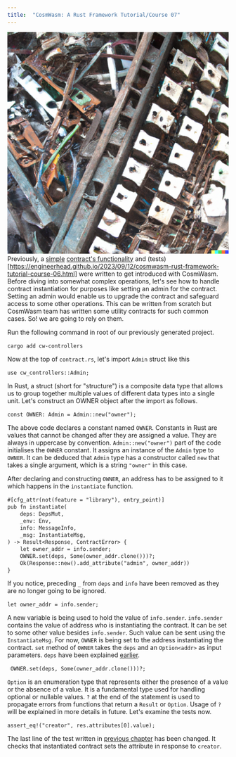 ```yaml
---
title:  "CosmWasm: A Rust Framework Tutorial/Course 07"
---
```

![](/assets/images/rust-lang.png)
Previously, a [simple](https://engineerhead.github.io/2023/09/05/cosmwasm-rust-framework-tutorial-course-04.html) [contract's functionality](https://engineerhead.github.io/2023/09/11/cosmwasm-rust-framework-tutorial-course-05.html) and (tests)[https://engineerhead.github.io/2023/09/12/cosmwasm-rust-framework-tutorial-course-06.html] were written to get introduced with CosmWasm.  Before diving into somewhat complex operations, let's see how to handle contract instantiation for purposes like setting an admin for the contract. Setting an admin would enable us to upgrade the contract and safeguard access to some other operations. This can be written from scratch but CosmWasm team has written some utility contracts for such common cases. So! we are going to rely on them.

Run the following  command in root of our previously generated project.

    cargo add cw-controllers

Now at the top of `contract.rs`, let's import `Admin` struct like this

    use cw_controllers::Admin;

In Rust, a struct (short for "structure") is a composite data type that allows us to group together multiple values of different data types into a single unit. Let's construct an OWNER object after the import as follows.

    const OWNER: Admin = Admin::new("owner");

The above code declares a constant named `OWNER`. Constants in Rust are values that cannot be changed after they are assigned a value. They are always in uppercase by convention. `Admin::new("owner")` part of the code initialises the `OWNER` constant. It assigns an instance of the `Admin` type to `OWNER`. It can be deduced that `Admin` type has a constructor called `new` that takes a single argument, which is a string `"owner"` in this case.

After declaring and constructing `OWNER`, an address has to be assigned to it which happens in the `instantiate` function.

    #[cfg_attr(not(feature = "library"), entry_point)]
	pub fn instantiate(
	    deps: DepsMut,
	    _env: Env,
	    info: MessageInfo,
	    _msg: InstantiateMsg,
	) -> Result<Response, ContractError> {
		let owner_addr = info.sender;
	    OWNER.set(deps, Some(owner_addr.clone()))?;
	    Ok(Response::new().add_attribute("admin", owner_addr))
	}

If you notice, preceding `_` from `deps` and `info` have been removed as they are no longer going to be ignored. 

    let owner_addr = info.sender;

A new variable is being used to hold the value of `info.sender`. `info.sender` contains the value of address who is instantiating the contract. It can be set to some other value besides `info.sender`. Such value can be sent using the `InstantiateMsg`.  For now, `OWNER` is being set to the address instantiating the contract. `set` method of `OWNER` takes the `deps` and an `Option<addr>` as input parameters. `deps` have been explained [earlier](https://engineerhead.github.io/2023/09/11/cosmwasm-rust-framework-tutorial-course-05.html).

     OWNER.set(deps, Some(owner_addr.clone()))?;

`Option` is an enumeration type that represents either the presence of a value or the absence of a value. It is a fundamental type used for handling optional or nullable values. `?` at the end of the statement is used to propagate errors from functions that return a `Result` or `Option`. Usage of `?` will be explained in more details in future. Let's examine the tests now.

    assert_eq!("creator", res.attributes[0].value);

The last line of the test written in [previous chapter](https://engineerhead.github.io/2023/09/12/cosmwasm-rust-framework-tutorial-course-06.html) has been changed. It checks that instantiated contract sets the attribute in response to `creator`.
